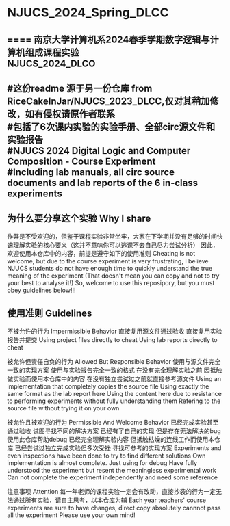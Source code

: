 # NJUCS_2024_Spring_DLCC
====
南京大学计算机系2024春季学期数字逻辑与计算机组成课程实验  
NJUCS_2024_DLCO  
----
#这份readme 源于另一份仓库 from RiceCakeInJar/NJUCS_2023_DLCC,仅对其稍加修改，如有侵权请原作者联系  
#包括了6次课内实验的实验手册、全部circ源文件和实验报告  
#NJUCS 2024 Digital Logic and Computer Composition - Course Experiment  
#Including lab manuals, all circ source documents and lab reports of the 6 in-class experiments  
---
为什么要分享这个实验 Why I share  
-----
作弊是不受欢迎的，但鉴于课程实验非常坐牢，大家在下学期并没有足够的时间快速理解实验的核心要义（这并不意味你可以逃课不去自己尽力尝试分析）
因此，欢迎使用本仓库中的内容，前提是遵守如下的使用准则
Cheating is not welcome, but due to the course experiment is very frustrating, I believe NJUCS students do not have enough time to quickly understand the true meaning of the experiment
(That doesn't mean you can copy and not to try your best to analyse it!)
So, welcome to use this reposipory, but you must obey guidelines below!!!

使用准则 Guidelines
----
不被允许的行为 Impermissible Behavior
直接复用源文件通过验收
直接复用实验报告并提交
Using project files directly to cheat
Using lab reports directly to cheat

被允许但责任自负的行为 Allowed But Responsible Behavior
使用与源文件完全一致的实现方案
使用与实验报告完全一致的格式
在没有完全理解实验之前 因抵触做实验而使用本仓库中的内容
在没有独立尝试过之前就直接参考源文件
Using an implementation that completely copies the source file
Using exactly the same format as the lab report here
Using the content here due to resistance to performing experiments without fully understanding them
Refering to the source file without trying it on your own

被允许且被欢迎的行为 Permissible And Welcome Behavior
已经完成实验甚至通过验收 试图寻找不同的解决方案
已经有了自己的实现 但是存在无法解决的bug 使用此仓库帮助debug
已经完全理解实验内容 但抵触枯燥的连线工作而使用本仓库
已经尝试过独立完成实验但多次受挫 寻找可参考的实现方案
Experiments and even inspections have been done to try to find different solutions
Own implementation is almost complete. Just using for debug
Have fully understood the experiment but resent the meaningless experimental work
Can not complete the experiment independently and need some reference

注意事项 Attention
每一年老师的课程实验一定会有改动，直接抄袭的行为一定无法通过所有实验，请自主思考，以本仓库为辅
Each year teachers' course experiments are sure to have changes, direct copy absolutely cannnot pass all the experiment
Please use your own mind!
